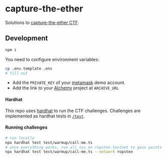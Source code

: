 # capture-the-ether

Solutions to [capture-the-ether CTF](https://capturetheether.com/).

## Development

```bash
npm i
```

You need to configure environment variables:

```bash
cp .env.template .env
# fill out
```

- Add the `PRIVATE_KEY` of your [metamask](https://metamask.io/) demo account.
- Add the link to your [Alchemy](https://www.alchemy.com/) project at `ARCHIVE_URL`

#### Hardhat

This repo uses [hardhat](https://hardhat.org/) to run the CTF challenges.
Challenges are implemented as hardhat tests in [`/test`](./test).

#### Running challenges

```bash
# run locally
npx hardhat test test/warmup/call-me.ts
# once everything works, run all txs on ropsten testnet to gain points
npx hardhat test test/warmup/call-me.ts --network ropsten
```
